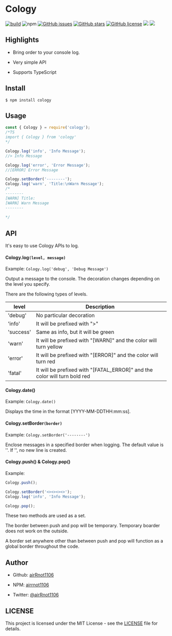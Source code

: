# Cology

[![build](https://github.com/airRnot1106/cology/actions/workflows/node.js.yml/badge.svg?branch=main)](https://github.com/airRnot1106/cology/actions/workflows/node.js.yml) ![npm](https://img.shields.io/npm/dt/cology) [![GitHub issues](https://img.shields.io/github/issues/airRnot1106/cology)](https://github.com/airRnot1106/cology/issues) [![GitHub stars](https://img.shields.io/github/stars/airRnot1106/cology)](https://github.com/airRnot1106/cology/stargazers) [![GitHub license](https://img.shields.io/github/license/airRnot1106/cology)](https://github.com/airRnot1106/cology/blob/main/LICENSE) <img src="https://img.shields.io/badge/-Node.js-331212.svg?logo=node.js&style=popout"> <img src="https://img.shields.io/badge/-Npm-CB3837.svg?logo=npm&style=popout">

## Highlights

- Bring order to your console log.

- Very simple API

- Supports TypeScript

## Install

```console
$ npm install cology
```

## Usage

```js
const { Cology } = require('cology');
/*TS
import { Cology } from 'cology'
*/

Cology.log('info', 'Info Message');
//> Info Message

Cology.log('error', 'Error Message');
//[ERROR] Error Message

Cology.setBorder('--------');
Cology.log('warn', 'Title:\nWarn Message');
/*
--------
[WARN] Title:
[WARN] Warn Message
--------
	
*/
```

## API

It's easy to use Cology APIs to log.

#### Cology.log`(level, message)`

Example: `Cology.log('debug', 'Debug Message')`<br>

Output a message to the console. The decoration changes depending on the level you specify.<br>

There are the following types of levels.<br>

| level     | Description                                                               |
| --------- | ------------------------------------------------------------------------- |
| 'debug'   | No particular decoration                                                  |
| 'info'    | It will be prefixed with ">"                                              |
| 'success' | Same as info, but it will be green                                        |
| 'warn'    | It will be prefixed with "[WARN]" and the color will turn yellow          |
| 'error'   | It will be prefixed with "[ERROR]" and the color will turn red            |
| 'fatal'   | It will be prefixed with "[FATAL_ERROR]" and the color will turn bold red |

#### Cology.date()

Example: `Cology.date()`

Displays the time in the format [YYYY-MM-DDTHH:mm:ss].

#### Cology.setBorder`(border)`

Example: `Cology.setBorder('--------')`

Enclose messages in a specified border when logging. The default value is ''. If '', no new line is created.

#### Cology.push() & Cology.pop()

Example:

```js
Cology.push();

Cology.setBorder('<><><><>');
Cology.log('info', 'Info Message');

Cology.pop();
```

These two methods are used as a set.<br>

The border between push and pop will be temporary. Temporary boarder does not work on the outside.<br>

A border set anywhere other than between push and pop will function as a global border throughout the code.

## Author

- Github: [airRnot1106](https://github.com/airRnot1106)

- NPM: [airrnot1106](https://www.npmjs.com/~airrnot1106)

- Twitter: [@airRnot1106](https://twitter.com/airRnot1106)

## LICENSE

This project is licensed under the MIT License - see the [LICENSE](https://github.com/airRnot1106/cology/blob/main/LICENSE) file for details.
